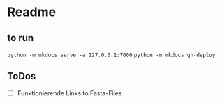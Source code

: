 # Readme

## to run

`python -m mkdocs serve -a 127.0.0.1:7000`
`python -m mkdocs gh-deploy`

## ToDos

- [ ] Funktionierende Links to Fasta-Files
